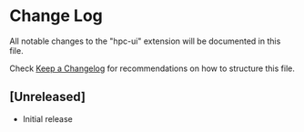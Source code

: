 # Change Log

All notable changes to the "hpc-ui" extension will be documented in this file.

Check [Keep a Changelog](http://keepachangelog.com/) for recommendations on how to structure this file.

## [Unreleased]

- Initial release